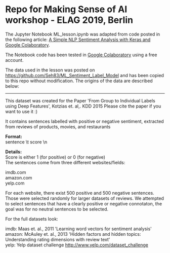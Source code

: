 # Repo for Making Sense of AI workshop - ELAG 2019, Berlin

The Jupyter Notebook ML_lesson.ipynb was adapted from code posted in the following article: 
[A Simple NLP Sentiment Analysis with Keras and Google Colaboratory](https://medium.com/i-a/simple-nlp-sentiment-analysis-with-google-colaboratory-761a5391b57c).

The Notebook code has been tested in [Google Colaboratory](https://colab.research.google.com) using a free account.

The data used in the lesson was posted on https://github.com/Seh83/ML_Sentiment_Label_Model and has been copied to this repo without modification. The origins of the data are described below:

-----------------------------------------------------------------------------------------------------------------------------------
This dataset was created for the Paper 'From Group to Individual Labels using Deep Features', Kotzias et. al,. KDD 2015
Please cite the paper if you want to use it :)

It contains sentences labelled with positive or negative sentiment, extracted from reviews of products, movies, and restaurants

**Format:**  
sentence \t score \n


**Details:**  
Score is either 1 (for positive) or 0 (for negative)	
The sentences come from three different websites/fields:  

imdb.com  
amazon.com  
yelp.com  
  
For each website, there exist 500 positive and 500 negative sentences. Those were selected randomly for larger datasets of reviews. 
We attempted to select sentences that have a clearly positive or negative connotaton, the goal was for no neutral sentences to be selected.



For the full datasets look:  

imdb: Maas et. al., 2011 'Learning word vectors for sentiment analysis'  
amazon: McAuley et. al., 2013 'Hidden factors and hidden topics: Understanding rating dimensions with review text'  
yelp: Yelp dataset challenge http://www.yelp.com/dataset_challenge
